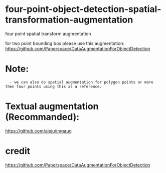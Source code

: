 # four-point-object-detection-spatial-transformation-augmentation
four point  spatial transform augmentation

for two point bounding box please use this augmentation:
https://github.com/Paperspace/DataAugmentationForObjectDetection

# Note: 
      - we can also do spatial augmentation for polygon points or more then four points using this as a reference.

# Textual augmentation (Recommanded):
https://github.com/aleju/imgaug
# credit
https://github.com/Paperspace/DataAugmentationForObjectDetection
